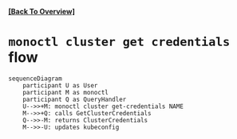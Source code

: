 **[[Back To Overview]](..)**

# `monoctl cluster get credentials` flow

```mermaid
sequenceDiagram
    participant U as User
    participant M as monoctl
    participant Q as QueryHandler
    U-->>+M: monoctl cluster get-credentials NAME
    M-->>+Q: calls GetClusterCredentials
    Q-->>-M: returns ClusterCredentials
    M-->>-U: updates kubeconfig
```
